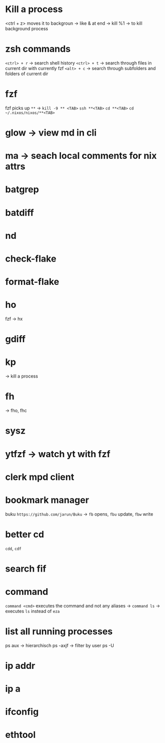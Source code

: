 # Kill a process
<ctrl + z> moves it to backgroun -> like & at end
-> kill %1 -> to kill background process

# zsh commands
`<ctrl> + r` -> search shell history
`<ctrl> + t` -> search through files in current dir with currently fzf
`<alt> + c`  -> search through subfolders and folders of current dir

# fzf
fzf picks up `**` -> 
`kill -9 ** <TAB>`
`ssh **<TAB>`
`cd **<TAB>`
`cd ~/.nixos/nixos/**<TAB>`

# glow -> view md in cli

# ma -> seach local comments for nix attrs
# batgrep 
# batdiff
# nd
# check-flake
# format-flake

# ho
fzf -> hx

# gdiff

# kp
-> kill a process

# fh
-> fho, fhc

# sysz

# ytfzf -> watch yt with fzf
# clerk mpd client

# bookmark manager
buku
`https://github.com/jarun/Buku`
-> `fb` opens, `fbu` update, `fbw` write

# better cd
`cdd`, `cdf`

# search fif

# command
`command <cmd>` executes the command and not any aliases -> `command ls` -> executes `ls` instead of `eza` 

# list all running processes 
ps aux 
-> hierarchisch ps -axjf
-> filter by user ps -U 
# ip addr
# ip a
# ifconfig
# ethtool
